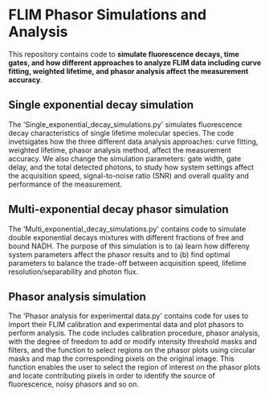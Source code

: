 # FLIM Phasor Simulations and Analysis 

This repository contains code to **simulate fluorescence decays, time gates, and how different approaches to analyze FLIM data including curve fitting, weighted lifetime, and phasor analysis affect the measurement accuracy**. 

## Single exponential decay simulation 

The 'Single_exponential_decay_simulations.py' simulates fluorescence decay characteristics of single lifetime molecular species. The code invetsigates how the three different data analysis approaches: curve fitting, weighted lifetime, phasor analysis method, affect the measurement accuracy. We also change the simulation parameters: gate width, gate delay, and the total detected photons, to study how system settings affect the acquisition speed, signal-to-noise ratio (SNR) and overall quality and performance of the measurement. 

## Multi-exponential decay phasor simulation 

The 'Multi_exponential_decay_simulations.py' contains code to simulate double exponential decays mixtures with different fractions of free and bound NADH. The purpose of this simulation is to (a) learn how differeny system parameters affect the phasor results and to (b) find optimal parameters to balance the trade-off between acquisition speed, lifetime resolution/separability and photon flux. 

## Phasor analysis simulation 

The 'Phasor analysis for experimental data.py' contains code for uses to import their FLIM calibration and experimental data and plot phasors to perform analysis. The code includes calibration procedure, phasor analysis, with the degree of freedom to add or modify intensity threshold masks and filters, and the function to select regions on the phasor plots using circular masks and map the corresponding pixels on the original image. This function enables the user to select the region of interest on the phasor plots and locate contributing pixels in order to identify the source of fluorescence, noisy phasors and so on.





